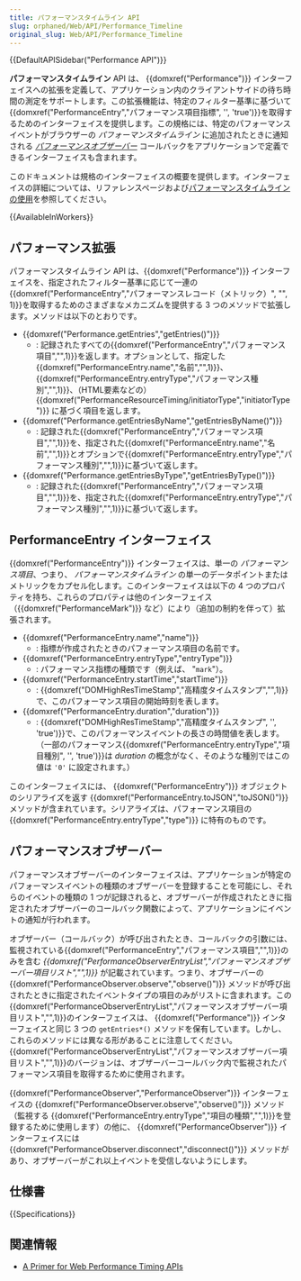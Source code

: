 ```yaml
---
title: パフォーマンスタイムライン API
slug: orphaned/Web/API/Performance_Timeline
original_slug: Web/API/Performance_Timeline
---
```


{{DefaultAPISidebar("Performance API")}}

**パフォーマンスタイムライン** API は、 {{domxref("Performance")}} インターフェイスへの拡張を定義して、アプリケーション内のクライアントサイドの待ち時間の測定をサポートします。この拡張機能は、特定のフィルター基準に基づいて{{domxref("PerformanceEntry","パフォーマンス項目指標", '', 'true')}}を取得するためのインターフェイスを提供します。この規格には、特定のパフォーマンスイベントがブラウザーの _パフォーマンスタイムライン_ に追加されたときに通知される _[パフォーマンスオブザーバー](#パフォーマンスオブザーバー)_ コールバックをアプリケーションで定義できるインターフェイスも含まれます。

このドキュメントは規格のインターフェイスの概要を提供します。インターフェイスの詳細については、リファレンスページおよび[パフォーマンスタイムラインの使用](/ja/docs/Web/API/Performance_Timeline/Using_Performance_Timeline)を参照してください。

{{AvailableInWorkers}}

## パフォーマンス拡張

パフォーマンスタイムライン API は、{{domxref("Performance")}} インターフェイスを、指定されたフィルター基準に応じて一連の{{domxref("PerformanceEntry","パフォーマンスレコード（メトリック）", "", 1)}}を取得するためのさまざまなメカニズムを提供する 3 つのメソッドで拡張します。メソッドは以下のとおりです。

- {{domxref("Performance.getEntries","getEntries()")}}
  - : 記録されたすべての{{domxref("PerformanceEntry","パフォーマンス項目","",1)}}を返します。オプションとして、指定した{{domxref("PerformanceEntry.name","名前","",1)}}、{{domxref("PerformanceEntry.entryType","パフォーマンス種別","",1)}}、（HTML要素などの） {{domxref("PerformanceResourceTiming/initiatorType","initiatorType")}} に基づく項目を返します。
- {{domxref("Performance.getEntriesByName","getEntriesByName()")}}
  - : 記録された{{domxref("PerformanceEntry","パフォーマンス項目","",1)}}を、指定された{{domxref("PerformanceEntry.name","名前","",1)}}とオプションで{{domxref("PerformanceEntry.entryType","パフォーマンス種別","",1)}}に基づいて返します。
- {{domxref("Performance.getEntriesByType","getEntriesByType()")}}
  - : 記録された{{domxref("PerformanceEntry","パフォーマンス項目","",1)}}を、指定された{{domxref("PerformanceEntry.entryType","パフォーマンス種別","",1)}}に基づいて返します。

## PerformanceEntry インターフェイス

{{domxref("PerformanceEntry")}} インターフェイスは、単一の _パフォーマンス項目_、つまり、 _パフォーマンスタイムライン_ の単一のデータポイントまたはメトリックをカプセル化します。このインターフェイスは以下の 4 つのプロパティを持ち、これらのプロパティは他のインターフェイス（{{domxref("PerformanceMark")}} など）により（追加の制約を伴って）拡張されます。

- {{domxref("PerformanceEntry.name","name")}}
  - : 指標が作成されたときのパフォーマンス項目の名前です。
- {{domxref("PerformanceEntry.entryType","entryType")}}
  - : パフォーマンス指標の種類です（例えば、 "`mark`"）。
- {{domxref("PerformanceEntry.startTime","startTime")}}
  - : {{domxref("DOMHighResTimeStamp","高精度タイムスタンプ","",1)}}で、このパフォーマンス項目の開始時刻を表します。
- {{domxref("PerformanceEntry.duration","duration")}}
  - : {{domxref("DOMHighResTimeStamp","高精度タイムスタンプ", '', 'true')}}で、このパフォーマンスイベントの長さの時間値を表します。（一部のパフォーマンス{{domxref("PerformanceEntry.entryType","項目種別", '', 'true')}}は _duration_ の概念がなく、そのような種別ではこの値は `'0'` に設定されます。）

このインターフェイスには、 {{domxref("PerformanceEntry")}} オブジェクトのシリアライズを返す {{domxref("PerformanceEntry.toJSON","toJSON()")}} メソッドが含まれています。シリアライズは、パフォーマンス項目の {{domxref("PerformanceEntry.entryType","type")}} に特有のものです。

## パフォーマンスオブザーバー

パフォーマンスオブザーバーのインターフェイスは、アプリケーションが特定のパフォーマンスイベントの種類のオブザーバーを登録することを可能にし、それらのイベントの種類の 1 つが記録されると、オブザーバーが作成されたときに指定されたオブザーバーのコールバック関数によって、アプリケーションにイベントの通知が行われます。

オブザーバー（コールバック）が呼び出されたとき、コールバックの引数には、監視されている{{domxref("PerformanceEntry","パフォーマンス項目","",1)}}のみを含む _{{domxref("PerformanceObserverEntryList","パフォーマンスオブザーバー項目リスト","",1)}}_ が記載されています。つまり、オブザーバーの {{domxref("PerformanceObserver.observe","observe()")}} メソッドが呼び出されたときに指定されたイベントタイプの項目のみがリストに含まれます。この{{domxref("PerformanceObserverEntryList","パフォーマンスオブザーバー項目リスト","",1)}}のインターフェイスは、 {{domxref("Performance")}} インターフェイスと同じ 3 つの `getEntries*()` メソッドを保有しています。しかし、これらのメソッドには異なる形があることに注意してください。{{domxref("PerformanceObserverEntryList","パフォーマンスオブザーバー項目リスト","",1)}}のバージョンは、オブザーバーコールバック内で監視されたパフォーマンス項目を取得するために使用されます。

{{domxref("PerformanceObserver","PerformanceObserver")}} インターフェイスの {{domxref("PerformanceObserver.observe","observe()")}} メソッド（監視する {{domxref("PerformanceEntry.entryType","項目の種類","",1)}}を登録するために使用します）の他に、 {{domxref("PerformanceObserver")}} インターフェイスには {{domxref("PerformanceObserver.disconnect","disconnect()")}} メソッドがあり、オブザーバーがこれ以上イベントを受信しないようにします。

## 仕様書

{{Specifications}}

## 関連情報

- [A Primer for Web Performance Timing APIs](https://siusin.github.io/perf-timing-primer/)
